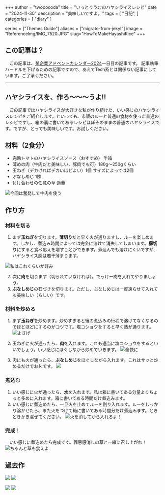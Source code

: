 +++
author = "twoooooda"
title = "いっとりうむのハヤシライスレシピ"
date = "2024-11-30"
description = "美味しいですよ。"
tags = [
    "日記",
]
categories = [
    "diary"
]

series = ["Themes Guide"]
aliases = ["migrate-from-jekyl"]
image = "ReferenceImg/IMG_7520.JPG"
slug="HowToMakeHayashiRice"
+++

## この記事は？
　この記事は、[某企業アドベントカレンダー2024](https://adventar.org/calendars/10291)一日目の記事です。
記事執筆ハードルを下げるための記事ですので、あえてTech系とは関係ない記事にしています。ご了承ください。
***
## ハヤシライスを、作ろ〜〜〜うよ‼️
　この記事ではハヤシライスが大好きな私が作り続けた、いい感じのハヤシライスレシピをご紹介します。といっても、市販のルーと普通の食材を使った普通のレシピですし、箱の裏に書いてあるレシピほぼそのままの普通のハヤシライスです。ですが、とっても美味しいです。お試しください。

## 材料（2食分）
- 完熟トマトのハヤシライスソース（おすすめ） 半箱
- 薄めの肉（牛肉だと美味しい、豚肉でも可）180g～250gくらい
- 玉ねぎ（デカければデカいほどよい）1個 サイズによっては2個
- ぶなしめじ 1株
- 付け合わせの任意の草 適量

![今回は奮発して牛肉を使う](ReferenceImg/IMG_7503.JPEG)

## 作り方
### 材料を切る
1. まず**玉ねぎ**を切ります。**薄切り**だと早く火が通りますし、ルーを楽しめます。しかし、煮込み時間によっては完全に溶けて消失してしまいます。**櫛切り**にすると食べ応えを増すことができます。煮込んでも溶けにくいですが、ハヤシライス感は若干薄まります。

![私はこれくらいが好み](ReferenceImg/IMG_7504.JPEG)

2. 次に**肉**を切ります（切られていなければ）。でっけー肉を入れてやりましょう。
3. **ぶなしめじ**の石づきを切ります。ただし、ぶなしめじは一度凍らせて入れても美味しい（らしい）です。


### 材料を炒める
1. まず**玉ねぎ**を炒めます。炒めすぎると後の煮込みの行程で溶けてなくなるのでほどほどにするのがコツです。塩コショウをすると早く熱が通ります。
![よさげ](ReferenceImg/IMG_7507.JPG)

2. 玉ねぎに火が通ったら、**肉**を入れます。これも適当に塩コショウをするといいでしょう。いい感じにほぐしながら炒めていきます。
![豪快に](ReferenceImg/IMG_7508.JPG)

3. 肉にも火が通ったら、**ぶなしめじ**をほぐしながら入れます。これはサッと炒めるだけでおｋです。
![](ReferenceImg/IMG_7509.JPG)

### 煮込む
1. いい感じに火が通ったら、**水**を入れます。私は箱に書いてある分量よりちょっと多めに入れます。箱に書いてある時間だけ煮込みます。
2. いい感じに煮込めたら、一旦火を止めてルーを割り入れます。ルーをしっかり溶かせたら、また火をつけて箱に書いてある時間分だけ煮込みます。ときどきかき混ぜてください。
![火を消してから入れろよ！](ReferenceImg/IMG_7511.JPG)

### 完成！
　いい感じに煮込めたら完成です。罪悪感消しの草と一緒に召し上がれ！
![ちゃんと草も食えよ](ReferenceImg/IMG_7521.JPG)

## 過去作
![](ProductImg/3BE07FCA-609A-4093-95D8-12BFE367A20E.jpeg)
![](ProductImg/4F196D1B-FA1F-4146-9483-A5976E622DEC.jpeg)

![](ProductImg/28284E5E-3E8E-4A85-8A94-B004FE158A13.jpeg)
![](ProductImg/A369C773-F551-4EBC-A3F0-C43FDAC77BC8.jpeg)
